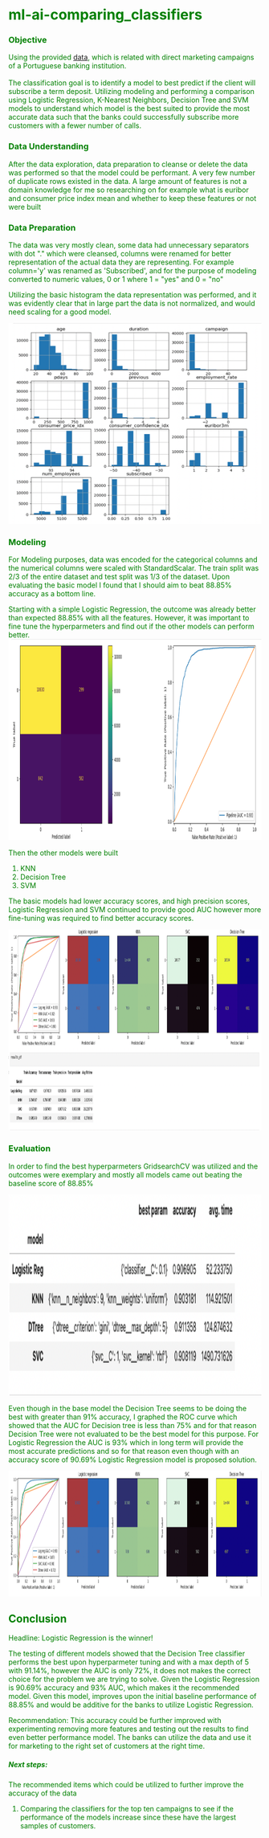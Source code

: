 <span style="color: green; ">

# ml-ai-comparing_classifiers

### Objective
Using the provided [data](https://archive.ics.uci.edu/dataset/222/bank+marketing), which is related with direct marketing campaigns of a Portuguese banking institution.
<br><br>
The classification goal is to identify a model to best predict if the client will subscribe a term deposit.
Utilizing modeling and performing a comparison using Logistic Regression, K-Nearest Neighbors, Decision Tree and SVM models to understand which model is the best suited to provide the most accurate data such that the banks could successfully subscribe more customers with a fewer number of calls.

### Data Understanding
After the data exploration, data preparation to cleanse or delete the data was performed so that the model could be performant.
A very few number of duplicate rows existed in the data. A large amount of features is not a domain knowledge for me so researching on for example what is euribor and consumer price index mean and whether to keep these features or not were built

### Data Preparation
The data was very mostly clean, some data had unnecessary separators with dot "." which were cleansed, columns were renamed for better representation of the actual data they are representing.
For example column='y' was renamed as 'Subscribed', and for the purpose of modeling converted to numeric values, 
0 or 1 where 1 = "yes" and 0 = "no"

Utilizing the basic histogram the data representation was performed, and it was evidently clear that in large part the data is not normalized, and would need scaling for a good model.

<img src="images/1.png" alt="null" width="600" height="400"></img>


### Modeling
For Modeling purposes, data was encoded for the categorical columns and the numerical columns were scaled with StandardScalar.
The train split was 2/3 of the entire dataset and test split was 1/3 of the dataset. 
Upon evaluating the basic model I found that I should aim to beat 88.85% accuracy as a bottom line.

Starting with a simple Logistic Regression, the outcome was already better than expected 88.85% with all the features. However, it was important to fine tune the hyperparmeters and find out if the other models can perform better.
<img src="images/2.png" alt="null" width="1000" height="400"></img>

Then the other models were built 
1. KNN
2. Decision Tree
3. SVM

The basic models had lower accuracy scores, and high precision scores, Logistic Regression and SVM continued to provide good AUC however more fine-tuning was required to find better accuracy scores.

<img src="images/3.png" alt="null" width="1200" height="400"></img>


### Evaluation

In order to find the best hyperparmeters GridsearchCV was utilized and the outcomes were exemplary and mostly all models came out beating the baseline score of 88.85%

<img src="images/4.png" alt="null" width="800" height="400"></img>


Even though in the base model the Decision Tree seems to be doing the best with greater than 91% accuracy, I graphed the ROC curve which showed that the AUC for Decision tree is less than 75% and for that reason Decision Tree were not evaluated to be the best model for this purpose.
For Logistic Regression the AUC is 93% which in long term will provide the most accurate predictions and so for that reason even though with an accuracy score of 90.69% Logistic Regression model is proposed solution.

<img src="images/5.png" alt="null" width="1000" height="250"></img>



## Conclusion
Headline: Logistic Regression is the winner!

The testing of different models showed that the Decision Tree classifier performs the best upon hyperparmeter tuning and with a max depth of 5 with 91.14%, however the AUC is only 72%, it does not makes the correct choice for the problem we are trying to solve.
Given the Logistic Regression is 90.69% accuracy and 93% AUC, which makes it the recommended model.
Given this model, improves upon the initial baseline performance of 88.85% and would be additive for the banks to utilize Logistic Regression.

Recommendation:
This accuracy could be further improved with experimenting removing more features and testing out the results to find even better performance model. The banks can utilize the data and use it for marketing to the right set of customers at the right time.
##### Next steps:

The recommended items which could be utilized to further improve the accuracy of the data
1. Comparing the classifiers for the top ten campaigns to see if the performance of the models increase since these have the largest samples of customers.